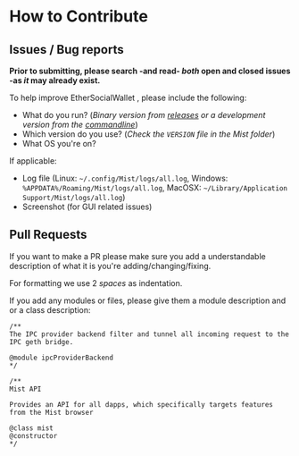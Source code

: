 # How to Contribute

## Issues / Bug reports

**Prior to submitting, please search -and read- _both_ open and closed issues -as _it_ may already exist.**

To help improve EtherSocialWallet , please include the following:

* What do you run? (_Binary version from [releases](https://github.com/ethersocial/esnwallet/releases) or a development version from the [commandline](https://github.com/ethersocial/esnwallet#run-mist)_)
* Which version do you use? (_Check the `VERSION` file in the Mist folder_)
* What OS you're on?

If applicable:

* Log file (Linux: `~/.config/Mist/logs/all.log`, Windows: `%APPDATA%/Roaming/Mist/logs/all.log`, MacOSX: `~/Library/Application Support/Mist/logs/all.log`)
* Screenshot (for GUI related issues)

## Pull Requests

If you want to make a PR please make sure you add a understandable description of what it is you're adding/changing/fixing.

For formatting we use 2 _spaces_ as indentation.

If you add any modules or files, please give them a module description and or a class description:

```
/**
The IPC provider backend filter and tunnel all incoming request to the IPC geth bridge.

@module ipcProviderBackend
*/

/**
Mist API

Provides an API for all dapps, which specifically targets features from the Mist browser

@class mist
@constructor
*/
```
